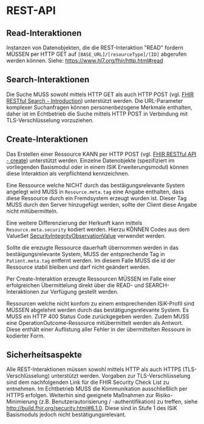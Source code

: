 # REST-API

## Read-Interaktionen
Instanzen von Datenobjekten, die die REST-Interaktion "READ" fordern MÜSSEN per HTTP GET auf ```[BASE_URL]/[resourceType]/[ID]``` abgerufen werden können. 
Siehe: https://www.hl7.org/fhir/http.html#read 

## Search-Interaktionen
Die Suche MUSS sowohl mittels HTTP GET als auch HTTP POST (vgl. [FHIR RESTful Search - Introduction](https://www.hl7.org/fhir/search.html#Introduction)) unterstützt werden. Die URL-Parameter komplexer Suchanfragen können personenbezogene Merkmale enthalten, daher ist im Echtbetrieb die Suche mittels HTTP POST in Verbindung mit TLS-Verschlüsselung vorzuziehen. 

## Create-Interaktionen
Das Erstellen einer Ressource KANN per HTTP POST (vgl. [FHIR RESTful API - create](https://www.hl7.org/fhir/http.html#create)) unterstützt werden. Einzelne Datenobjekte (spezifiziert im vorliegenden Basismodul oder in einem ISiK Erweiterungsmodul) können diese Interaktion als verpflichtend kennzeichnen.

Eine Ressource welche NICHT durch das bestäigungsrelevante System angelegt wird MUSS in ```Resource.meta.tag``` eine Angabe enthalten, dass diese Ressource durch ein Fremdsystem erzeugt wurden ist. Dieser Tag MUSS durch den Server hinzugefügt werden, sollte der Client diese Angabe nicht mitübermitteln.

Eine weitere Differenzierung der Herkunft kann mittels ```Resource.meta.security``` kodiert werden. Hierzu KÖNNEN Codes aus dem ValueSet [SecurityIntegrityObservationValue](http://terminology.hl7.org/ValueSet/v3-SecurityIntegrityObservationValue) verwendet werden.

Sollte die erezugte Ressource dauerhaft übernommen werden in das bestäigungsrelevante System, MUSS der entsprechende Tag in ```Patient.meta.tag``` entfernt werden. Im diesem Falle MUSS die id der Ressource stabil bleiben und darf nicht geändert werden.

Per Create-Interaktion erzeugte Ressourcen MÜSSEN im Falle einer erfolgreichen Übermittelung direkt über die READ- und SEARCH-Interaktionen zur Verfügung gestellt werden.

Ressourcen welche nicht konfom zu einem entsprechenden ISiK-Profil sind MÜSSEN abgelehnt werden durch das bestätigungsrelevante System. Es MUSS ein HTTP 400 Status Code zurückgegeben werden. Zudem MUSS eine OperationOutcome-Ressource mitübermittelt werden als Antwort. Diese enthält einer Auflistung aller Fehler in der übermittelten Ressoure in kodierter Form. 


## Sicherheitsaspekte
Alle REST-Interaktionen müssen sowohl mittels HTTP als auch HTTPS (TLS-Verschlüsselung) unterstützt werden. Vorgaben zur TLS-Verschlüsselung sind dem nachfolgenden Link für die FHIR Security Check List zu entnehmen.
Im Echtbetrieb MUSS die Kommunikation ausschließlich per HTTPS erfolgen.
Weiterhin sind geeignete Maßnahmen zur Risiko-Minimierung (z.B. Benutzerautorisierung / -authentifikation) zu treffen, siehe http://build.fhir.org/security.html#6.1.0. 
Diese sind in Stufe 1 des ISiK Basismoduls jedoch nicht bestätigungsrelevant.